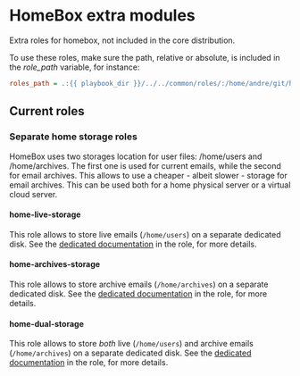 # HomeBox extra modules

Extra roles for homebox, not included in the core distribution.

To use these roles, make sure the path, relative or absolute, is included in the _role\_path_ variable, for instance:

```ini
roles_path = .:{{ playbook_dir }}/../../common/roles/:/home/andre/git/homebox-extra-modules
```

## Current roles

### Separate home storage roles

HomeBox uses two storages location for user files: /home/users and /home/archives. The first one is used for current
emails, while the second for email archives. This allows to use a cheaper - albeit slower - storage for email
archives. This can be used both for a home physical server or a virtual cloud server.

#### home-live-storage

This role allows to store live emails (`/home/users`) on a separate dedicated disk.
See the [dedicated documentation](roles/home-live-storage/doc/readme.md) in the role, for more details.

#### home-archives-storage

This role allows to store archive emails (`/home/archives`) on a separate dedicated disk.
See the [dedicated documentation](roles/home-archives-storage/doc/readme.md) in the role, for more details.


#### home-dual-storage

This role allows to store _both_ live (`/home/users`) and archive emails (`/home/archives`) on a separate dedicated
disk.
See the [dedicated documentation](roles/home-dual-storage/doc/readme.md) in the role, for more details.
